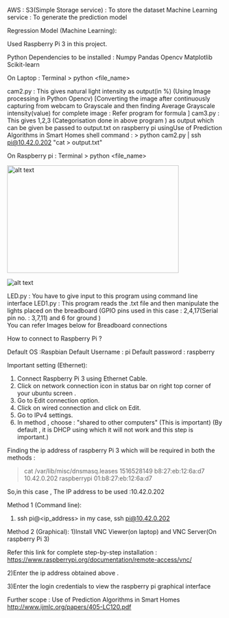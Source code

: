 
AWS :
	S3(Simple Storage service) : To store the dataset
	Machine Learning service : To generate the prediction model 

Regression Model (Machine Learning):
	
Used Raspberry Pi 3 in this project.

Python Dependencies to be installed :
Numpy
Pandas 
Opencv
Matplotlib
Scikit-learn

On Laptop : Terminal > python <file_name>

cam2.py : This gives natural light intensity as output(in %) (Using Image processing in Python Opencv)
		[Converting the image after continuously capturing from webcam to Grayscale and then finding Average Grayscale intensity(value) for complete image : Refer program for formula  ]
cam3.py : This gives 1,2,3 (Categorisation done in above program ) as output which can be given be passed to output.txt on raspberry pi usingUse of Prediction Algorithms in Smart Homes shell command :
		 > python cam2.py | ssh pi@10.42.0.202 "cat > output.txt" 

On Raspberry pi : Terminal > python <file_name>



<img src="https://github.com/roshan02/Electricity--Automation-using-Machine-learning-and-IoT/blob/master/Raspberry-1.jpg" alt="alt text" width="400" height="250">


![alt text](https://github.com/roshan02/Electricity--Automation-using-Machine-learning-and-IoT/blob/master/raspberry_pi_circuit_fig.jpg)


LED.py : You have to give input to this program using command line interface 
LED1.py : This program reads the .txt file and then manipulate the lights placed on the breadboard 
		(GPIO pins used in this case : 2,4,17(Serial pin no. : 3,7,11) and 6 for ground )	
		You can refer Images below for Breadboard connections

How to connect to Raspberry Pi ?

Default OS :Raspbian
Default Username : pi
Default password : raspberry 

Important setting (Ethernet):

1) Connect Raspberry Pi 3 using Ethernet Cable.
2) Click on network connection icon in status bar on right top corner of your ubuntu screen .
3) Go to Edit connection option.
4) Click on wired connection and click on Edit.
5) Go to IPv4 settings.
6) In method , choose : "shared to other computers" (This is important)
	(By default , it is DHCP using which it will not work and this step is important.)

Finding the ip address of raspberry Pi 3 which will be required in both the methods :
>cat /var/lib/misc/dnsmasq.leases
1516528149 b8:27:eb:12:6a:d7 10.42.0.202 raspberrypi 01:b8:27:eb:12:6a:d7

So,in this case , The IP address to be used :10.42.0.202

Method 1 (Command line):

1) ssh pi@<ip_address>
	in my case, ssh pi@10.42.0.202

Method 2 (Graphical):
1)Install VNC Viewer(on laptop) and VNC Server(On raspberry Pi 3)

Refer this link for complete step-by-step installation : 
https://www.raspberrypi.org/documentation/remote-access/vnc/

2)Enter the ip address obtained above .

3)Enter the login credentials to view the raspberry pi graphical interface 

Further scope : Use of Prediction Algorithms in Smart Homes
http://www.ijmlc.org/papers/405-LC120.pdf




